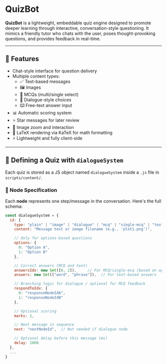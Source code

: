 # QuizBot

**QuizBot** is a lightweight, embeddable quiz engine designed to promote deeper learning through interactive, conversation-style questioning. It mimics a friendly tutor who chats with the user, poses thought-provoking questions, and provides feedback in real-time.

---

## 🎯 Features

- Chat-style interface for question delivery
- Multiple content types:
  - ✅ Text-based messages
  - 🖼️ Images
  - 🧠 MCQs (multi/single select)
  - 💬 Dialogue-style choices
  - ⌨️ Free-text answer input
- 📊 Automatic scoring system
- ⭐ Star messages for later review
- 📸 Image zoom and interaction
- 🧮 LaTeX rendering via KaTeX for math formatting
- ⚡ Lightweight and fully client-side

---

## 🧱 Defining a Quiz with `dialogueSystem`

Each quiz is stored as a JS object named `dialogueSystem` inside a `.js` file in `scripts/content/`.

### 🔧 Node Specification

Each **node** represents one step/message in the conversation. Here's the full schema:

```js
const dialogueSystem = {
  id: {
    type: "plain" | "image" | "dialogue" | "mcq" | "single-mcq" | "text",
    content: "Message text or image filename (e.g., 'plot1.png')",

    // Only for options-based questions
    options: {
      0: "Option A",
      1: "Option B"
    },

    // Correct answers (MCQ and text)
    answersIdx: new Set([0, 2]),     // For MCQ/single-mcq (based on option indices)
    answers: new Set(["word", "phrase"]),  // For text-based answers

    // Branching logic for dialogue / optional for MCQ feedback
    respondToIdx: {
      0: "responseNodeIdA",
      1: "responseNodeIdB"
    },

    // Optional scoring
    marks: 1,

    // Next message in sequence
    next: "nextNodeId",  // Not needed if dialogue node

    // Optional delay before this message (ms)
    delay: 1000
  },
  ...
}
```
